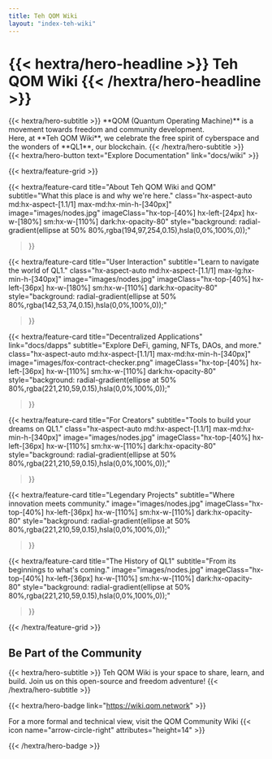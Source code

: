 ```yaml
---
title: Teh QOM Wiki
layout: "index-teh-wiki"
---
```


<div class="hx-mt-6 hx-mb-6">
  <h1>
  {{< hextra/hero-headline >}}
  Teh QOM Wiki
  {{< /hextra/hero-headline >}}
  </h1>
</div>

<div class="hx-mb-12">
  {{< hextra/hero-subtitle >}}
  **QOM (Quantum Operating Machine)** is a movement towards freedom and community development.&nbsp;<br class="sm:hx-block hx-hidden" />
  Here, at **Teh QOM Wiki**, we celebrate the free spirit of cyberspace and the wonders of **QL1**, our blockchain. 
  {{< /hextra/hero-subtitle >}}
</div>

<div class="hx-mb-6">
{{< hextra/hero-button text="Explore Documentation" link="docs/wiki" >}}
</div>

{{< hextra/feature-grid >}}

  {{< hextra/feature-card
    title="About Teh QOM Wiki and QOM"
    subtitle="What this place is and why we're here."
    class="hx-aspect-auto md:hx-aspect-[1.1/1] max-md:hx-min-h-[340px]"
    image="images/nodes.jpg"
    imageClass="hx-top-[40%] hx-left-[24px] hx-w-[180%] sm:hx-w-[110%] dark:hx-opacity-80"
    style="background: radial-gradient(ellipse at 50% 80%,rgba(194,97,254,0.15),hsla(0,0%,100%,0));"
  >}}

  {{< hextra/feature-card
    title="User Interaction"
    subtitle="Learn to navigate the world of QL1."
    class="hx-aspect-auto md:hx-aspect-[1.1/1] max-lg:hx-min-h-[340px]"
    image="images/nodes.jpg"
    imageClass="hx-top-[40%] hx-left-[36px] hx-w-[180%] sm:hx-w-[110%] dark:hx-opacity-80"
    style="background: radial-gradient(ellipse at 50% 80%,rgba(142,53,74,0.15),hsla(0,0%,100%,0));"
  >}}

  {{< hextra/feature-card
    title="Decentralized Applications"
    link="docs/dapps"
    subtitle="Explore DeFi, gaming, NFTs, DAOs, and more."
    class="hx-aspect-auto md:hx-aspect-[1.1/1] max-md:hx-min-h-[340px]"
    image="images/fox-contract-checker.png"
    imageClass="hx-top-[40%] hx-left-[36px] hx-w-[110%] sm:hx-w-[110%] dark:hx-opacity-80"
    style="background: radial-gradient(ellipse at 50% 80%,rgba(221,210,59,0.15),hsla(0,0%,100%,0));"
  >}}

  {{< hextra/feature-card
    title="For Creators"
    subtitle="Tools to build your dreams on QL1."
    class="hx-aspect-auto md:hx-aspect-[1.1/1] max-md:hx-min-h-[340px]"
    image="images/nodes.jpg"
    imageClass="hx-top-[40%] hx-left-[36px] hx-w-[110%] sm:hx-w-[110%] dark:hx-opacity-80"
    style="background: radial-gradient(ellipse at 50% 80%,rgba(221,210,59,0.15),hsla(0,0%,100%,0));"
  >}}

  {{< hextra/feature-card
    title="Legendary Projects"
    subtitle="Where innovation meets community."
    image="images/nodes.jpg"
    imageClass="hx-top-[40%] hx-left-[36px] hx-w-[110%] sm:hx-w-[110%] dark:hx-opacity-80"
    style="background: radial-gradient(ellipse at 50% 80%,rgba(221,210,59,0.15),hsla(0,0%,100%,0));"
  >}}

  {{< hextra/feature-card
    title="The History of QL1"
    subtitle="From its beginnings to what's coming."
    image="images/nodes.jpg"
    imageClass="hx-top-[40%] hx-left-[36px] hx-w-[110%] sm:hx-w-[110%] dark:hx-opacity-80"
    style="background: radial-gradient(ellipse at 50% 80%,rgba(221,210,59,0.15),hsla(0,0%,100%,0));"
  >}}

{{< /hextra/feature-grid >}}


## Be Part of the Community

<div class="hx-mb-12">
{{< hextra/hero-subtitle >}}
Teh QOM Wiki is your space to share, learn, and build. Join us on this open-source and freedom adventure! 
{{< /hextra/hero-subtitle >}}
</div>

{{< hextra/hero-badge link="https://wiki.qom.network" >}}

  <div class="hx-w-2 hx-h-2 hx-rounded-full hx-bg-primary-400"></div>
  For a more formal and technical view, visit the
  <span class="other-domain-label" >QOM Community Wiki</span>
  {{< icon name="arrow-circle-right" attributes="height=14" >}}

{{< /hextra/hero-badge >}}